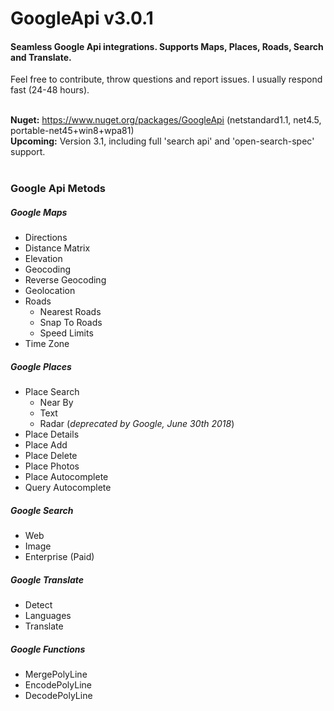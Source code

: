# GoogleApi v3.0.1
#### Seamless Google Api integrations. Supports Maps, Places, Roads, Search and Translate.
Feel free to contribute, throw questions and report issues. I usually respond fast (24-48 hours).
<br /><br />

**Nuget:** https://www.nuget.org/packages/GoogleApi (netstandard1.1, net4.5, portable-net45+win8+wpa81)<br />
**Upcoming:** Version 3.1, including full 'search api' and 'open-search-spec' support.
<br /><br />
### Google Api Metods
##### Google Maps
  * Directions
  * Distance Matrix
  * Elevation
  * Geocoding
  * Reverse Geocoding
  * Geolocation
  * Roads
    * Nearest Roads
    * Snap To Roads
    * Speed Limits
  * Time Zone

##### Google Places
  * Place Search
    * Near By
    * Text
    * Radar (*deprecated by Google, June 30th 2018*)
  * Place Details
  * Place Add
  * Place Delete
  * Place Photos
  * Place Autocomplete
  * Query Autocomplete

##### Google Search
  * Web
  * Image
  * Enterprise (Paid)

##### Google Translate
  * Detect
  * Languages
  * Translate

##### Google Functions
  * MergePolyLine
  * EncodePolyLine
  * DecodePolyLine
